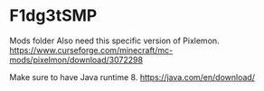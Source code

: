 # F1dg3tSMP
Mods folder
Also need this specific version of Pixlemon.
https://www.curseforge.com/minecraft/mc-mods/pixelmon/download/3072298

Make sure to have Java runtime 8.
https://java.com/en/download/
